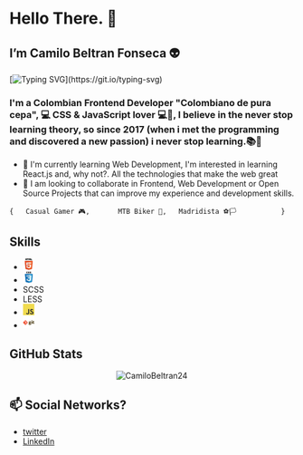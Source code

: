 # Hello There. 👋  
## I’m Camilo Beltran Fonseca 👽
[![Typing SVG](https://readme-typing-svg.herokuapp.com?font=Cascadia+Code&color=%23000000EB&lines=Frontend+Developer+💻;CSS+|+JavaScript+Lover+💻🤟;)](https://git.io/typing-svg)
### I'm a Colombian Frontend Developer "Colombiano de pura cepa", 💻 CSS & JavaScript lover 💻🤟, I believe in the never stop learning theory, so since 2017 (when i met the programming and discovered a new passion) i never stop learning.📚👀  
- 🌱 I'm currently learning Web Development, I'm interested in learning React.js and, why not?. All the technologies that make the web great
- 💞️ I am looking to collaborate in Frontend, Web Development or Open Source Projects that can improve my experience and development skills.

`
{  
  Casual Gamer 🎮,      
  MTB Biker 🚴,  
  Madridista ⚽️🏳          
}
`

## Skills
- <code><img height="20" src="https://raw.githubusercontent.com/github/explore/80688e429a7d4ef2fca1e82350fe8e3517d3494d/topics/html/html.png"></code>
- <code><img height="20" src="https://raw.githubusercontent.com/github/explore/80688e429a7d4ef2fca1e82350fe8e3517d3494d/topics/css/css.png"></code>
- SCSS
- LESS
- <code><img height="20" src="https://raw.githubusercontent.com/github/explore/80688e429a7d4ef2fca1e82350fe8e3517d3494d/topics/javascript/javascript.png"></code>
- <code><img height="20" src="https://raw.githubusercontent.com/github/explore/80688e429a7d4ef2fca1e82350fe8e3517d3494d/topics/git/git.png"></code>

## GitHub Stats

<p align="center"> <img src="https://github-readme-stats.vercel.app/api?username=CamiloBeltran24&show_icons=true&theme=gotham" alt="CamiloBeltran24" />

## 📫 Social Networks?

  - [twitter](https://twitter.com/CamiloBeltran)
  - [LinkedIn](https://www.linkedin.com/in/camilobeltran24/)
        

<!---
CamiloBeltran24/CamiloBeltran24 is a ✨ special ✨ repository because its `README.md` (this file) appears on your GitHub profile.
You can click the Preview link to take a look at your changes.
--->

